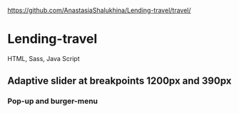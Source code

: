 https://github.com/AnastasiaShalukhina/Lending-travel/travel/

# Lending-travel

HTML, Sass, Java Script

## Adaptive slider at breakpoints 1200px and 390px

### Pop-up and burger-menu
